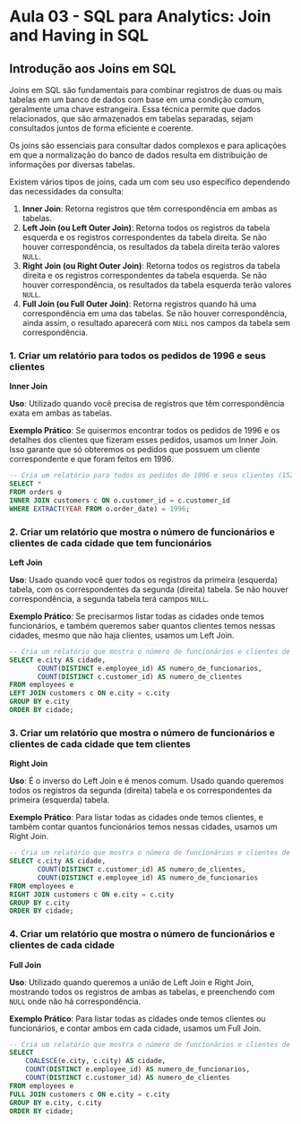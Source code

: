 # Aula 03 - SQL para Analytics: Join and Having in SQL

## Introdução aos Joins em SQL

Joins em SQL são fundamentais para combinar registros de duas ou mais tabelas em um banco de dados com base em uma condição comum, geralmente uma chave estrangeira. Essa técnica permite que dados relacionados, que são armazenados em tabelas separadas, sejam consultados juntos de forma eficiente e coerente. 

Os joins são essenciais para consultar dados complexos e para aplicações em que a normalização do banco de dados resulta em distribuição de informações por diversas tabelas.

Existem vários tipos de joins, cada um com seu uso específico dependendo das necessidades da consulta:

1. **Inner Join**: Retorna registros que têm correspondência em ambas as tabelas.
2. **Left Join (ou Left Outer Join)**: Retorna todos os registros da tabela esquerda e os registros correspondentes da tabela direita. Se não houver correspondência, os resultados da tabela direita terão valores `NULL`.
3. **Right Join (ou Right Outer Join)**: Retorna todos os registros da tabela direita e os registros correspondentes da tabela esquerda. Se não houver correspondência, os resultados da tabela esquerda terão valores `NULL`.
4. **Full Join (ou Full Outer Join)**: Retorna registros quando há uma correspondência em uma das tabelas. Se não houver correspondência, ainda assim, o resultado aparecerá com `NULL` nos campos da tabela sem correspondência.

### 1. Criar um relatório para todos os pedidos de 1996 e seus clientes

**Inner Join**

**Uso**: Utilizado quando você precisa de registros que têm correspondência exata em ambas as tabelas. 

**Exemplo Prático**: Se quisermos encontrar todos os pedidos de 1996 e os detalhes dos clientes que fizeram esses pedidos, usamos um Inner Join. Isso garante que só obteremos os pedidos que possuem um cliente correspondente e que foram feitos em 1996.

```sql
-- Cria um relatório para todos os pedidos de 1996 e seus clientes (152 linhas)
SELECT *
FROM orders o
INNER JOIN customers c ON o.customer_id = c.customer_id
WHERE EXTRACT(YEAR FROM o.order_date) = 1996;
```

### 2. Criar um relatório que mostra o número de funcionários e clientes de cada cidade que tem funcionários

**Left Join**

**Uso**: Usado quando você quer todos os registros da primeira (esquerda) tabela, com os correspondentes da segunda (direita) tabela. Se não houver correspondência, a segunda tabela terá campos `NULL`. 

**Exemplo Prático**: Se precisarmos listar todas as cidades onde temos funcionários, e também queremos saber quantos clientes temos nessas cidades, mesmo que não haja clientes, usamos um Left Join.

```sql
-- Cria um relatório que mostra o número de funcionários e clientes de cada cidade que tem funcionários (5 linhas)
SELECT e.city AS cidade, 
       COUNT(DISTINCT e.employee_id) AS numero_de_funcionarios, 
       COUNT(DISTINCT c.customer_id) AS numero_de_clientes
FROM employees e 
LEFT JOIN customers c ON e.city = c.city
GROUP BY e.city
ORDER BY cidade;
```

### 3. Criar um relatório que mostra o número de funcionários e clientes de cada cidade que tem clientes

**Right Join**

**Uso**: É o inverso do Left Join e é menos comum. Usado quando queremos todos os registros da segunda (direita) tabela e os correspondentes da primeira (esquerda) tabela. 

**Exemplo Prático**: Para listar todas as cidades onde temos clientes, e também contar quantos funcionários temos nessas cidades, usamos um Right Join.

```sql
-- Cria um relatório que mostra o número de funcionários e clientes de cada cidade que tem clientes (69 linhas)
SELECT c.city AS cidade, 
       COUNT(DISTINCT c.customer_id) AS numero_de_clientes, 
       COUNT(DISTINCT e.employee_id) AS numero_de_funcionarios
FROM employees e 
RIGHT JOIN customers c ON e.city = c.city
GROUP BY c.city
ORDER BY cidade;
```

### 4. Criar um relatório que mostra o número de funcionários e clientes de cada cidade

**Full Join**

**Uso**: Utilizado quando queremos a união de Left Join e Right Join, mostrando todos os registros de ambas as tabelas, e preenchendo com `NULL` onde não há correspondência. 

**Exemplo Prático**: Para listar todas as cidades onde temos clientes ou funcionários, e contar ambos em cada cidade, usamos um Full Join.

```sql
-- Cria um relatório que mostra o número de funcionários e clientes de cada cidade (71 linhas)
SELECT
	COALESCE(e.city, c.city) AS cidade,
	COUNT(DISTINCT e.employee_id) AS numero_de_funcionarios,
	COUNT(DISTINCT c.customer_id) AS numero_de_clientes
FROM employees e 
FULL JOIN customers c ON e.city = c.city
GROUP BY e.city, c.city
ORDER BY cidade;
```